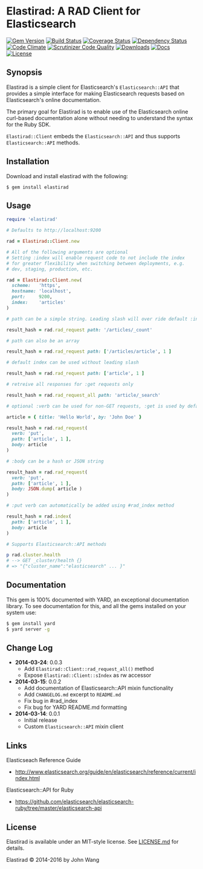 Elastirad: A RAD Client for Elasticsearch
=========================================

[![Gem Version][gem-version-svg]][gem-version-link]
[![Build Status][build-status-svg]][build-status-link]
[![Coverage Status][coverage-status-svg]][coverage-status-link]
[![Dependency Status][dependency-status-svg]][dependency-status-link]
[![Code Climate][codeclimate-status-svg]][codeclimate-status-link]
[![Scrutinizer Code Quality][scrutinizer-status-svg]][scrutinizer-status-link]
[![Downloads][downloads-svg]][downloads-link]
[![Docs][docs-rubydoc-svg]][docs-rubydoc-link]
[![License][license-svg]][license-link]

## Synopsis

Elastirad is a simple client for Elasticsearch's `Elasticsearch::API` that provides a simple interface for making Elasticsearch requests based on Elasticsearch's online documentation.

The primary goal for Elastirad is to enable use of the Elasticsearch online curl-based documentation alone without needing to understand the syntax for the Ruby SDK.

`Elastirad::Client` embeds the `Elasticsearch::API` and thus supports `Elasticsearch::API` methods.

## Installation

Download and install elastirad with the following:

```
$ gem install elastirad
```

## Usage

```ruby
require 'elastirad'

# Defaults to http://localhost:9200

rad = Elastirad::Client.new

# All of the following arguments are optional
# Setting :index will enable request code to not include the index
# for greater flexibility when switching between deployments, e.g.
# dev, staging, production, etc.

rad = Elastirad::Client.new(
  scheme:   'https',
  hostname: 'localhost',
  port:     9200,
  index:    'articles'
)

# path can be a simple string. Leading slash will over ride default :index

result_hash = rad.rad_request path: '/articles/_count'

# path can also be an array

result_hash = rad.rad_request path: ['/articles/article', 1 ]

# default index can be used without leading slash

result_hash = rad.rad_request path: ['article', 1 ]

# retreive all responses for :get requests only

result_hash = rad.rad_request_all path: 'article/_search'

# optional :verb can be used for non-GET requests, :get is used by default

article = { title: 'Hello World', by: 'John Doe' }

result_hash = rad.rad_request(
  verb: 'put',
  path: ['article', 1 ],
  body: article
)

# :body can be a hash or JSON string

result_hash = rad.rad_request(
  verb: 'put',
  path: ['article', 1 ],
  body: JSON.dump( article )
)

# :put verb can automatically be added using #rad_index method

result_hash = rad.index(
  path: ['article', 1 ],
  body: article
)

# Supports Elasticsearch::API methods

p rad.cluster.health
# --> GET _cluster/health {}
# => "{"cluster_name":"elasticsearch" ... }"
```

## Documentation

This gem is 100% documented with YARD, an exceptional documentation library. To see documentation for this, and all the gems installed on your system use:

```bash
$ gem install yard
$ yard server -g
```

## Change Log

- **2014-03-24**: 0.0.3
  - Add `Elastirad::Client::rad_request_all()` method
  - Expose `Elastirad::Client::sIndex` as rw accessor
- **2014-03-15**: 0.0.2
  - Add documentation of Elasticsearch::API mixin functionality
  - Add `CHANGELOG.md` excerpt to `README.md`
  - Fix bug in #rad_index
  - Fix bug for YARD README.md formatting
- **2014-03-14**: 0.0.1
  - Initial release
  - Custom `Elasticsearch::API` mixin client

## Links

Elasticseach Reference Guide

* http://www.elasticsearch.org/guide/en/elasticsearch/reference/current/index.html

Elasticsearch::API for Ruby

* https://github.com/elasticsearch/elasticsearch-ruby/tree/master/elasticsearch-api

## License

Elastirad is available under an MIT-style license. See [LICENSE.md](LICENSE.md) for details.

Elastirad &copy; 2014-2016 by John Wang

 [gem-version-svg]: https://badge.fury.io/rb/elastirad.svg
 [gem-version-link]: http://badge.fury.io/rb/elastirad
 [downloads-svg]: http://ruby-gem-downloads-badge.herokuapp.com/elastirad
 [downloads-link]: https://rubygems.org/gems/elastirad
 [build-status-svg]: https://api.travis-ci.org/grokify/elastirad-ruby.svg?branch=master
 [build-status-link]: https://travis-ci.org/grokify/elastirad-ruby
 [coverage-status-svg]: https://coveralls.io/repos/grokify/elastirad-ruby/badge.svg?branch=master
 [coverage-status-link]: https://coveralls.io/r/grokify/elastirad-ruby?branch=master
 [dependency-status-svg]: https://gemnasium.com/grokify/elastirad-ruby.svg
 [dependency-status-link]: https://gemnasium.com/grokify/elastirad-ruby
 [codeclimate-status-svg]: https://codeclimate.com/github/grokify/elastirad-ruby/badges/gpa.svg
 [codeclimate-status-link]: https://codeclimate.com/github/grokify/elastirad-ruby
 [scrutinizer-status-svg]: https://scrutinizer-ci.com/g/grokify/elastirad-ruby/badges/quality-score.png?b=master
 [scrutinizer-status-link]: https://scrutinizer-ci.com/g/grokify/elastirad-ruby/?branch=master
 [docs-rubydoc-svg]: https://img.shields.io/badge/docs-rubydoc-blue.svg
 [docs-rubydoc-link]: http://www.rubydoc.info/gems/elastirad/
 [license-svg]: https://img.shields.io/badge/license-MIT-blue.svg
 [license-link]: https://github.com/grokify/elastirad-ruby/blob/master/LICENSE
